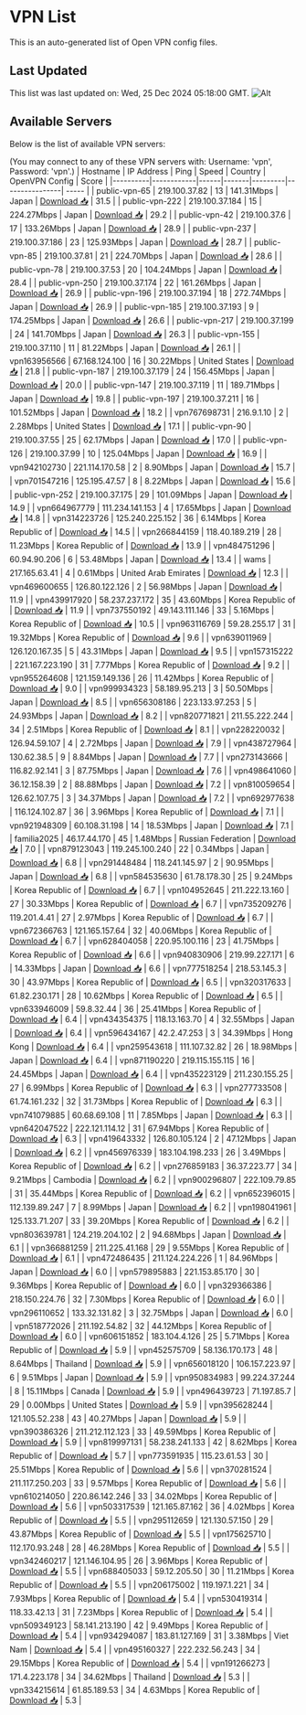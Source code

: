 # VPN List

This is an auto-generated list of Open VPN config files.

## Last Updated

This list was last updated on: Wed, 25 Dec 2024 05:18:00 GMT.
![Alt](https://repobeats.axiom.co/api/embed/186b98318ef1479477931607c1ad7d823f12451f.svg "Repobeats analytics image")

## Available Servers

Below is the list of available VPN servers:

(You may connect to any of these VPN servers with: Username: 'vpn', Password: 'vpn'.)
| Hostname | IP Address | Ping | Speed | Country | OpenVPN Config | Score |
|----------|------------|------|-------|---------|----------------| ----- |
| public-vpn-65 | 219.100.37.82 | 13 | 141.31Mbps | Japan | [Download 📥](./configs/server_0_JP.ovpn) | 31.5 |
| public-vpn-222 | 219.100.37.184 | 15 | 224.27Mbps | Japan | [Download 📥](./configs/server_1_JP.ovpn) | 29.2 |
| public-vpn-42 | 219.100.37.6 | 17 | 133.26Mbps | Japan | [Download 📥](./configs/server_2_JP.ovpn) | 28.9 |
| public-vpn-237 | 219.100.37.186 | 23 | 125.93Mbps | Japan | [Download 📥](./configs/server_3_JP.ovpn) | 28.7 |
| public-vpn-85 | 219.100.37.81 | 21 | 224.70Mbps | Japan | [Download 📥](./configs/server_4_JP.ovpn) | 28.6 |
| public-vpn-78 | 219.100.37.53 | 20 | 104.24Mbps | Japan | [Download 📥](./configs/server_5_JP.ovpn) | 28.4 |
| public-vpn-250 | 219.100.37.174 | 22 | 161.26Mbps | Japan | [Download 📥](./configs/server_6_JP.ovpn) | 26.9 |
| public-vpn-196 | 219.100.37.194 | 18 | 272.74Mbps | Japan | [Download 📥](./configs/server_7_JP.ovpn) | 26.9 |
| public-vpn-185 | 219.100.37.193 | 9 | 174.25Mbps | Japan | [Download 📥](./configs/server_8_JP.ovpn) | 26.6 |
| public-vpn-217 | 219.100.37.199 | 24 | 141.70Mbps | Japan | [Download 📥](./configs/server_9_JP.ovpn) | 26.3 |
| public-vpn-155 | 219.100.37.110 | 11 | 81.22Mbps | Japan | [Download 📥](./configs/server_10_JP.ovpn) | 26.1 |
| vpn163956566 | 67.168.124.100 | 16 | 30.22Mbps | United States | [Download 📥](./configs/server_11_US.ovpn) | 21.8 |
| public-vpn-187 | 219.100.37.179 | 24 | 156.45Mbps | Japan | [Download 📥](./configs/server_12_JP.ovpn) | 20.0 |
| public-vpn-147 | 219.100.37.119 | 11 | 189.71Mbps | Japan | [Download 📥](./configs/server_13_JP.ovpn) | 19.8 |
| public-vpn-197 | 219.100.37.211 | 16 | 101.52Mbps | Japan | [Download 📥](./configs/server_14_JP.ovpn) | 18.2 |
| vpn767698731 | 216.9.1.10 | 2 | 2.28Mbps | United States | [Download 📥](./configs/server_15_US.ovpn) | 17.1 |
| public-vpn-90 | 219.100.37.55 | 25 | 62.17Mbps | Japan | [Download 📥](./configs/server_16_JP.ovpn) | 17.0 |
| public-vpn-126 | 219.100.37.99 | 10 | 125.04Mbps | Japan | [Download 📥](./configs/server_17_JP.ovpn) | 16.9 |
| vpn942102730 | 221.114.170.58 | 2 | 8.90Mbps | Japan | [Download 📥](./configs/server_18_JP.ovpn) | 15.7 |
| vpn701547216 | 125.195.47.57 | 8 | 8.22Mbps | Japan | [Download 📥](./configs/server_19_JP.ovpn) | 15.6 |
| public-vpn-252 | 219.100.37.175 | 29 | 101.09Mbps | Japan | [Download 📥](./configs/server_20_JP.ovpn) | 14.9 |
| vpn664967779 | 111.234.141.153 | 4 | 17.65Mbps | Japan | [Download 📥](./configs/server_21_JP.ovpn) | 14.8 |
| vpn314223726 | 125.240.225.152 | 36 | 6.14Mbps | Korea Republic of | [Download 📥](./configs/server_22_KR.ovpn) | 14.5 |
| vpn266844159 | 118.40.189.219 | 28 | 11.23Mbps | Korea Republic of | [Download 📥](./configs/server_23_KR.ovpn) | 13.9 |
| vpn484751296 | 60.94.90.206 | 6 | 53.48Mbps | Japan | [Download 📥](./configs/server_24_JP.ovpn) | 13.4 |
| wams | 217.165.63.41 | 4 | 0.61Mbps | United Arab Emirates | [Download 📥](./configs/server_25_AE.ovpn) | 12.3 |
| vpn469600655 | 126.80.122.126 | 2 | 56.98Mbps | Japan | [Download 📥](./configs/server_26_JP.ovpn) | 11.9 |
| vpn439917920 | 58.237.237.172 | 35 | 43.60Mbps | Korea Republic of | [Download 📥](./configs/server_27_KR.ovpn) | 11.9 |
| vpn737550192 | 49.143.111.146 | 33 | 5.16Mbps | Korea Republic of | [Download 📥](./configs/server_28_KR.ovpn) | 10.5 |
| vpn963116769 | 59.28.255.17 | 31 | 19.32Mbps | Korea Republic of | [Download 📥](./configs/server_29_KR.ovpn) | 9.6 |
| vpn639011969 | 126.120.167.35 | 5 | 43.31Mbps | Japan | [Download 📥](./configs/server_30_JP.ovpn) | 9.5 |
| vpn157315222 | 221.167.223.190 | 31 | 7.77Mbps | Korea Republic of | [Download 📥](./configs/server_31_KR.ovpn) | 9.2 |
| vpn955264608 | 121.159.149.136 | 26 | 11.42Mbps | Korea Republic of | [Download 📥](./configs/server_32_KR.ovpn) | 9.0 |
| vpn999934323 | 58.189.95.213 | 3 | 50.50Mbps | Japan | [Download 📥](./configs/server_33_JP.ovpn) | 8.5 |
| vpn656308186 | 223.133.97.253 | 5 | 24.93Mbps | Japan | [Download 📥](./configs/server_34_JP.ovpn) | 8.2 |
| vpn820771821 | 211.55.222.244 | 34 | 2.51Mbps | Korea Republic of | [Download 📥](./configs/server_35_KR.ovpn) | 8.1 |
| vpn228220032 | 126.94.59.107 | 4 | 2.72Mbps | Japan | [Download 📥](./configs/server_36_JP.ovpn) | 7.9 |
| vpn438727964 | 130.62.38.5 | 9 | 8.84Mbps | Japan | [Download 📥](./configs/server_37_JP.ovpn) | 7.7 |
| vpn273143666 | 116.82.92.141 | 3 | 87.75Mbps | Japan | [Download 📥](./configs/server_38_JP.ovpn) | 7.6 |
| vpn498641060 | 36.12.158.39 | 2 | 88.88Mbps | Japan | [Download 📥](./configs/server_39_JP.ovpn) | 7.2 |
| vpn810059654 | 126.62.107.75 | 3 | 34.37Mbps | Japan | [Download 📥](./configs/server_40_JP.ovpn) | 7.2 |
| vpn692977638 | 116.124.102.87 | 36 | 3.96Mbps | Korea Republic of | [Download 📥](./configs/server_41_KR.ovpn) | 7.1 |
| vpn921948309 | 60.108.31.198 | 14 | 18.53Mbps | Japan | [Download 📥](./configs/server_42_JP.ovpn) | 7.1 |
| familia2025 | 46.17.44.170 | 45 | 1.48Mbps | Russian Federation | [Download 📥](./configs/server_43_RU.ovpn) | 7.0 |
| vpn879123043 | 119.245.100.240 | 22 | 0.34Mbps | Japan | [Download 📥](./configs/server_44_JP.ovpn) | 6.8 |
| vpn291448484 | 118.241.145.97 | 2 | 90.95Mbps | Japan | [Download 📥](./configs/server_45_JP.ovpn) | 6.8 |
| vpn584535630 | 61.78.178.30 | 25 | 9.24Mbps | Korea Republic of | [Download 📥](./configs/server_46_KR.ovpn) | 6.7 |
| vpn104952645 | 211.222.13.160 | 27 | 30.33Mbps | Korea Republic of | [Download 📥](./configs/server_47_KR.ovpn) | 6.7 |
| vpn735209276 | 119.201.4.41 | 27 | 2.97Mbps | Korea Republic of | [Download 📥](./configs/server_48_KR.ovpn) | 6.7 |
| vpn672366763 | 121.165.157.64 | 32 | 40.06Mbps | Korea Republic of | [Download 📥](./configs/server_49_KR.ovpn) | 6.7 |
| vpn628404058 | 220.95.100.116 | 23 | 41.75Mbps | Korea Republic of | [Download 📥](./configs/server_50_KR.ovpn) | 6.6 |
| vpn940830906 | 219.99.227.171 | 6 | 14.33Mbps | Japan | [Download 📥](./configs/server_51_JP.ovpn) | 6.6 |
| vpn777518254 | 218.53.145.3 | 30 | 43.97Mbps | Korea Republic of | [Download 📥](./configs/server_52_KR.ovpn) | 6.5 |
| vpn320317633 | 61.82.230.171 | 28 | 10.62Mbps | Korea Republic of | [Download 📥](./configs/server_53_KR.ovpn) | 6.5 |
| vpn633946009 | 59.8.32.44 | 36 | 25.41Mbps | Korea Republic of | [Download 📥](./configs/server_54_KR.ovpn) | 6.4 |
| vpn434354375 | 118.13.163.70 | 4 | 32.55Mbps | Japan | [Download 📥](./configs/server_55_JP.ovpn) | 6.4 |
| vpn596434167 | 42.2.47.253 | 3 | 34.39Mbps | Hong Kong | [Download 📥](./configs/server_56_HK.ovpn) | 6.4 |
| vpn259543618 | 111.107.32.82 | 26 | 18.98Mbps | Japan | [Download 📥](./configs/server_57_JP.ovpn) | 6.4 |
| vpn871190220 | 219.115.155.115 | 16 | 24.45Mbps | Japan | [Download 📥](./configs/server_58_JP.ovpn) | 6.4 |
| vpn435223129 | 211.230.155.25 | 27 | 6.99Mbps | Korea Republic of | [Download 📥](./configs/server_59_KR.ovpn) | 6.3 |
| vpn277733508 | 61.74.161.232 | 32 | 31.73Mbps | Korea Republic of | [Download 📥](./configs/server_60_KR.ovpn) | 6.3 |
| vpn741079885 | 60.68.69.108 | 11 | 7.85Mbps | Japan | [Download 📥](./configs/server_61_JP.ovpn) | 6.3 |
| vpn642047522 | 222.121.114.12 | 31 | 67.94Mbps | Korea Republic of | [Download 📥](./configs/server_62_KR.ovpn) | 6.3 |
| vpn419643332 | 126.80.105.124 | 2 | 47.12Mbps | Japan | [Download 📥](./configs/server_63_JP.ovpn) | 6.2 |
| vpn456976339 | 183.104.198.233 | 26 | 3.49Mbps | Korea Republic of | [Download 📥](./configs/server_64_KR.ovpn) | 6.2 |
| vpn276859183 | 36.37.223.77 | 34 | 9.21Mbps | Cambodia | [Download 📥](./configs/server_65_KH.ovpn) | 6.2 |
| vpn900296807 | 222.109.79.85 | 31 | 35.44Mbps | Korea Republic of | [Download 📥](./configs/server_66_KR.ovpn) | 6.2 |
| vpn652396015 | 112.139.89.247 | 7 | 8.99Mbps | Japan | [Download 📥](./configs/server_67_JP.ovpn) | 6.2 |
| vpn198041961 | 125.133.71.207 | 33 | 39.20Mbps | Korea Republic of | [Download 📥](./configs/server_68_KR.ovpn) | 6.2 |
| vpn803639781 | 124.219.204.102 | 2 | 94.68Mbps | Japan | [Download 📥](./configs/server_69_JP.ovpn) | 6.1 |
| vpn366881259 | 211.225.41.168 | 29 | 9.55Mbps | Korea Republic of | [Download 📥](./configs/server_70_KR.ovpn) | 6.1 |
| vpn472486435 | 211.124.224.226 | 1 | 84.96Mbps | Japan | [Download 📥](./configs/server_71_JP.ovpn) | 6.0 |
| vpn579895883 | 221.153.85.170 | 30 | 9.36Mbps | Korea Republic of | [Download 📥](./configs/server_72_KR.ovpn) | 6.0 |
| vpn329366386 | 218.150.224.76 | 32 | 7.30Mbps | Korea Republic of | [Download 📥](./configs/server_73_KR.ovpn) | 6.0 |
| vpn296110652 | 133.32.131.82 | 3 | 32.75Mbps | Japan | [Download 📥](./configs/server_74_JP.ovpn) | 6.0 |
| vpn518772026 | 211.192.54.82 | 32 | 44.12Mbps | Korea Republic of | [Download 📥](./configs/server_75_KR.ovpn) | 6.0 |
| vpn606151852 | 183.104.4.126 | 25 | 5.71Mbps | Korea Republic of | [Download 📥](./configs/server_76_KR.ovpn) | 5.9 |
| vpn452575709 | 58.136.170.173 | 48 | 8.64Mbps | Thailand | [Download 📥](./configs/server_77_TH.ovpn) | 5.9 |
| vpn656018120 | 106.157.223.97 | 6 | 9.51Mbps | Japan | [Download 📥](./configs/server_78_JP.ovpn) | 5.9 |
| vpn950834983 | 99.224.37.244 | 8 | 15.11Mbps | Canada | [Download 📥](./configs/server_79_CA.ovpn) | 5.9 |
| vpn496439723 | 71.197.85.7 | 29 | 0.00Mbps | United States | [Download 📥](./configs/server_80_US.ovpn) | 5.9 |
| vpn395628244 | 121.105.52.238 | 43 | 40.27Mbps | Japan | [Download 📥](./configs/server_81_JP.ovpn) | 5.9 |
| vpn390386326 | 211.212.112.123 | 33 | 49.59Mbps | Korea Republic of | [Download 📥](./configs/server_82_KR.ovpn) | 5.9 |
| vpn819997131 | 58.238.241.133 | 42 | 8.62Mbps | Korea Republic of | [Download 📥](./configs/server_83_KR.ovpn) | 5.7 |
| vpn773591935 | 115.23.61.53 | 30 | 25.51Mbps | Korea Republic of | [Download 📥](./configs/server_84_KR.ovpn) | 5.6 |
| vpn370281524 | 211.117.250.203 | 33 | 9.57Mbps | Korea Republic of | [Download 📥](./configs/server_85_KR.ovpn) | 5.6 |
| vpn610214050 | 220.86.142.246 | 33 | 34.02Mbps | Korea Republic of | [Download 📥](./configs/server_86_KR.ovpn) | 5.6 |
| vpn503317539 | 121.165.87.162 | 36 | 4.02Mbps | Korea Republic of | [Download 📥](./configs/server_87_KR.ovpn) | 5.5 |
| vpn295112659 | 121.130.57.150 | 29 | 43.87Mbps | Korea Republic of | [Download 📥](./configs/server_88_KR.ovpn) | 5.5 |
| vpn175625710 | 112.170.93.248 | 28 | 46.28Mbps | Korea Republic of | [Download 📥](./configs/server_89_KR.ovpn) | 5.5 |
| vpn342460217 | 121.146.104.95 | 26 | 3.96Mbps | Korea Republic of | [Download 📥](./configs/server_90_KR.ovpn) | 5.5 |
| vpn688405033 | 59.12.205.50 | 30 | 11.21Mbps | Korea Republic of | [Download 📥](./configs/server_91_KR.ovpn) | 5.5 |
| vpn206175002 | 119.197.1.221 | 34 | 7.93Mbps | Korea Republic of | [Download 📥](./configs/server_92_KR.ovpn) | 5.4 |
| vpn530419314 | 118.33.42.13 | 31 | 7.23Mbps | Korea Republic of | [Download 📥](./configs/server_93_KR.ovpn) | 5.4 |
| vpn509349123 | 58.141.213.190 | 42 | 9.49Mbps | Korea Republic of | [Download 📥](./configs/server_94_KR.ovpn) | 5.4 |
| vpn934294087 | 183.81.127.169 | 31 | 3.38Mbps | Viet Nam | [Download 📥](./configs/server_95_VN.ovpn) | 5.4 |
| vpn495160327 | 222.232.56.243 | 34 | 29.15Mbps | Korea Republic of | [Download 📥](./configs/server_96_KR.ovpn) | 5.4 |
| vpn191266273 | 171.4.223.178 | 34 | 34.62Mbps | Thailand | [Download 📥](./configs/server_97_TH.ovpn) | 5.3 |
| vpn334215614 | 61.85.189.53 | 34 | 4.63Mbps | Korea Republic of | [Download 📥](./configs/server_98_KR.ovpn) | 5.3 |
